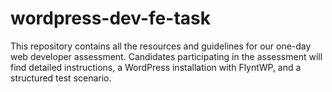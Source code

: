 # wordpress-dev-fe-task
This repository contains all the resources and guidelines for our one-day web developer assessment. Candidates participating in the assessment will find detailed instructions, a WordPress installation with FlyntWP, and a structured test scenario.
